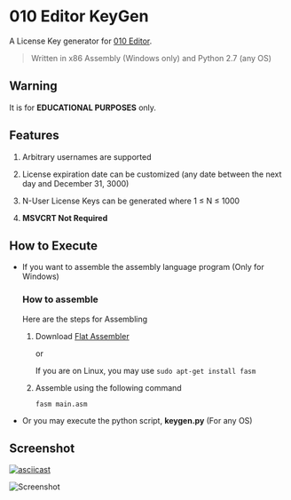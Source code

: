 # 010 Editor KeyGen

A License Key generator for [010 Editor](http://www.sweetscape.com/download/010editor/).  
> Written in x86 Assembly (Windows only) and Python 2.7 (any OS)

## Warning

It is for **EDUCATIONAL PURPOSES** only.

## Features

1. Arbitrary usernames are supported

2. License expiration date can be customized (any date between the next day and December 31, 3000)

3. N-User License Keys can be generated where 1 &le; N &le; 1000

4. **MSVCRT Not Required**

## How to Execute

*  If you want to assemble the assembly language program (Only for Windows)

   ### How to assemble
   Here are the steps for Assembling

   1. Download [Flat Assembler](http://flatassembler.net/download.php)

      or

      If you are on Linux, you may use `sudo apt-get install fasm`

   2. Assemble using the following command

      `fasm main.asm`
 
 * Or you may execute the python script, **keygen.py**   (For any OS)

## Screenshot

[![asciicast](https://asciinema.org/a/cJpDZjx9cI0abpdh96Bvl3jvt.svg)](https://asciinema.org/a/cJpDZjx9cI0abpdh96Bvl3jvt)  

![Screenshot](screenshot.gif)
